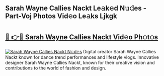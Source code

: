 ## Sarah Wayne Callies Nackt Le𝚊k𝚎d N𝚞𝚍es - Part-Voj Photos Vid𝚎o Le𝚊ks Ljkgk

# <h2><a href="http://fb74c9c.evod.top/?m=Sarah+Wayne+Callies+Nackt">🔗 👉🔴 Sarah Wayne Callies Nackt Vid𝚎o Ph𝚘t𝚘s</a></h2>

[![Sarah Wayne Callies Nackt N𝚞d𝚎s](https://i.imgur.com/8V9OHl7.gif)](http://fb74c9c.evod.top/?m=Sarah+Wayne+Callies+Nackt)
Digital creator Sarah Wayne Callies Nackt known for dance trend performances and lifestyle vlogs. Innovative designer Sarah Wayne Callies Nackt, known for their creative vision and contributions to the world of fashion and design. 
